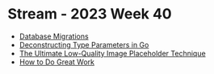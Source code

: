 # Stream - 2023 Week 40

- [Database Migrations](https://vadimkravcenko.com/shorts/database-migrations/)
- [Deconstructing Type Parameters in Go](https://go.dev/blog/deconstructing-type-parameters)
- [The Ultimate Low-Quality Image Placeholder Technique](https://csswizardry.com/2023/09/the-ultimate-lqip-lcp-technique/)
- [How to Do Great Work](http://www.paulgraham.com/greatwork.html)
